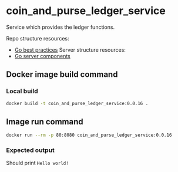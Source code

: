 # coin_and_purse_ledger_service
Service which provides the ledger functions.

Repo structure resources:
- [Go best practices](https://peter.bourgon.org/go-best-practices-2016/#repository-structure)
Server structure resources:
- [Go server components](https://medium.com/statuscode/how-i-write-go-http-services-after-seven-years-37c208122831)


## Docker image build command

### Local build
```Bash
docker build -t coin_and_purse_ledger_service:0.0.16 .
```

## Image run command

```Bash
docker run --rm -p 80:8080 coin_and_purse_ledger_service:0.0.16
```

### Expected output
Should print `Hello world!`
